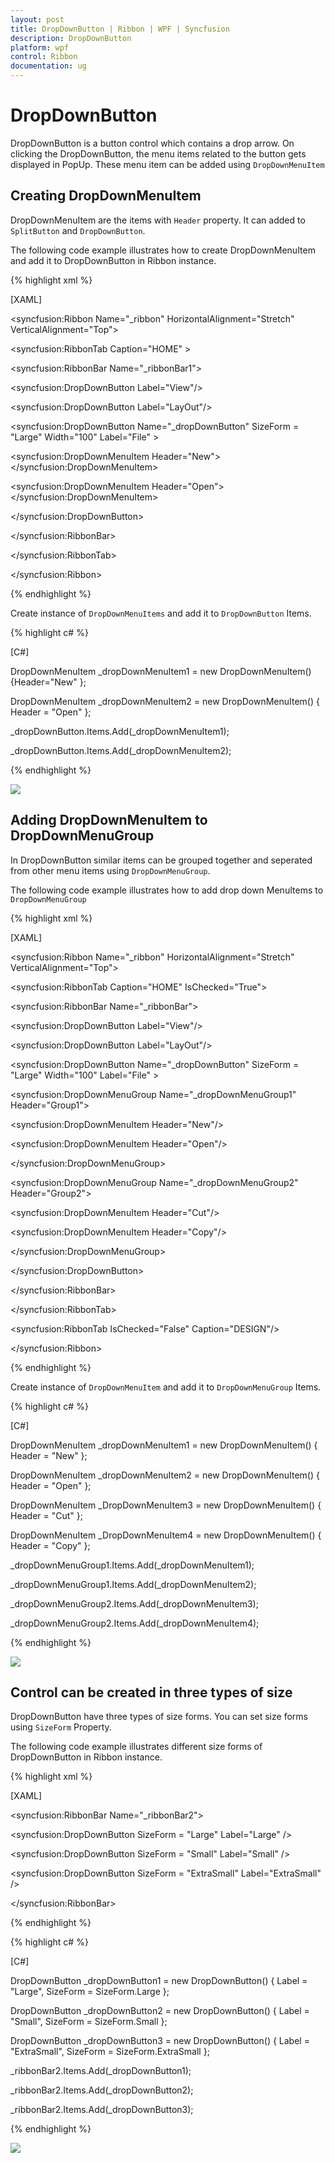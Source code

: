 ```yaml
---
layout: post
title: DropDownButton | Ribbon | WPF | Syncfusion
description: DropDownButton
platform: wpf
control: Ribbon
documentation: ug
---
```

# DropDownButton

DropDownButton is a button control which contains a drop arrow. On clicking the DropDownButton, the menu items related to the button gets displayed in PopUp. These menu item can be added using `DropDownMenuItem`

## Creating DropDownMenuItem

DropDownMenuItem are the items with `Header` property. It can added to `SplitButton` and `DropDownButton`.

The following code example illustrates how to create DropDownMenuItem and add it to DropDownButton in Ribbon instance.

{% highlight xml %}

[XAML]

<syncfusion:Ribbon Name="_ribbon" HorizontalAlignment="Stretch" VerticalAlignment="Top">

<syncfusion:RibbonTab Caption="HOME" >

<syncfusion:RibbonBar Name="_ribbonBar1">

<syncfusion:DropDownButton Label="View"/>

<syncfusion:DropDownButton Label="LayOut"/>

<syncfusion:DropDownButton Name="_dropDownButton" SizeForm = "Large" Width="100" Label="File" >

<syncfusion:DropDownMenuItem Header="New"></syncfusion:DropDownMenuItem>

<syncfusion:DropDownMenuItem Header="Open"></syncfusion:DropDownMenuItem>

</syncfusion:DropDownButton>

</syncfusion:RibbonBar>

</syncfusion:RibbonTab>

</syncfusion:Ribbon>



{% endhighlight %}

Create instance of `DropDownMenuItems` and add it to `DropDownButton` Items.

{% highlight c# %}

[C#]

DropDownMenuItem _dropDownMenuItem1 = new DropDownMenuItem() {Header="New" };

DropDownMenuItem _dropDownMenuItem2 = new DropDownMenuItem() { Header = "Open" };

_dropDownButton.Items.Add(_dropDownMenuItem1);

_dropDownButton.Items.Add(_dropDownMenuItem2);



{% endhighlight %}

![](DropDownButton_images/DropDownButton_img1.jpeg)


## Adding DropDownMenuItem to DropDownMenuGroup

In DropDownButton similar items can be grouped together and seperated from other menu items using `DropDownMenuGroup`.

The following code example illustrates how to add drop down MenuItems to `DropDownMenuGroup`

{% highlight xml %}

[XAML]

<syncfusion:Ribbon Name="_ribbon" HorizontalAlignment="Stretch" VerticalAlignment="Top">

<syncfusion:RibbonTab Caption="HOME" IsChecked="True">

<syncfusion:RibbonBar Name="_ribbonBar">

<syncfusion:DropDownButton Label="View"/>

<syncfusion:DropDownButton Label="LayOut"/>

<syncfusion:DropDownButton Name="_dropDownButton" SizeForm = "Large" Width="100" Label="File" >

<syncfusion:DropDownMenuGroup Name="_dropDownMenuGroup1" Header="Group1">

<syncfusion:DropDownMenuItem Header="New"/>

<syncfusion:DropDownMenuItem Header="Open"/>                            

</syncfusion:DropDownMenuGroup>

<syncfusion:DropDownMenuGroup Name="_dropDownMenuGroup2" Header="Group2">

<syncfusion:DropDownMenuItem Header="Cut"/>

<syncfusion:DropDownMenuItem Header="Copy"/>                      

</syncfusion:DropDownMenuGroup>

</syncfusion:DropDownButton>

</syncfusion:RibbonBar>

</syncfusion:RibbonTab>

<syncfusion:RibbonTab IsChecked="False" Caption="DESIGN"/>

</syncfusion:Ribbon>



{% endhighlight %}

Create instance of `DropDownMenuItem` and add it to `DropDownMenuGroup` Items.

{% highlight c# %}

[C#]

DropDownMenuItem _dropDownMenuItem1 = new DropDownMenuItem() { Header = "New" };

DropDownMenuItem _dropDownMenuItem2 = new DropDownMenuItem() { Header = "Open" };

DropDownMenuItem _DropDownMenuItem3 = new DropDownMenuItem() { Header = "Cut" };

DropDownMenuItem _DropDownMenuItem4 = new DropDownMenuItem() { Header = "Copy" };

_dropDownMenuGroup1.Items.Add(_dropDownMenuItem1);

_dropDownMenuGroup1.Items.Add(_dropDownMenuItem2);

_dropDownMenuGroup2.Items.Add(_dropDownMenuItem3);

_dropDownMenuGroup2.Items.Add(_dropDownMenuItem4);



{% endhighlight %}

![](DropDownButton_images/DropDownButton_img2.jpeg)


## Control can be created in three types of size

DropDownButton have three types of size forms. You can set size forms using `SizeForm` Property.

The following code example illustrates different size forms of DropDownButton in Ribbon instance.

{% highlight xml %}

[XAML]

<syncfusion:RibbonBar Name="_ribbonBar2">

<syncfusion:DropDownButton SizeForm = "Large" Label="Large" />

<syncfusion:DropDownButton SizeForm = "Small" Label="Small" />

<syncfusion:DropDownButton SizeForm = "ExtraSmall" Label="ExtraSmall" />

</syncfusion:RibbonBar>



{% endhighlight %}

{% highlight c# %}

[C#]

DropDownButton _dropDownButton1 = new DropDownButton() { Label = "Large", SizeForm = SizeForm.Large };

DropDownButton _dropDownButton2 = new DropDownButton() { Label = "Small", SizeForm = SizeForm.Small };

DropDownButton _dropDownButton3 = new DropDownButton() { Label = "ExtraSmall", SizeForm = SizeForm.ExtraSmall };

_ribbonBar2.Items.Add(_dropDownButton1);

_ribbonBar2.Items.Add(_dropDownButton2);

_ribbonBar2.Items.Add(_dropDownButton3);



{% endhighlight %}

![](DropDownButton_images/DropDownButton_img3.jpeg)
